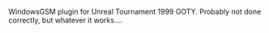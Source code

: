 WindowsGSM plugin for Unreal Tournament 1999 GOTY.
Probably not done correctly, but whatever it works.... 

